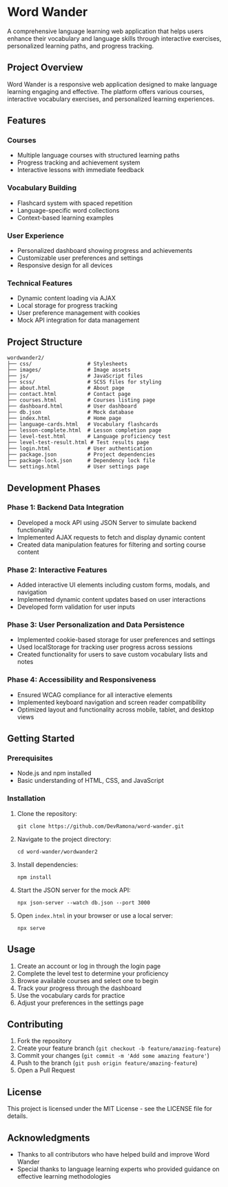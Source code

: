 # Word Wander

A comprehensive language learning web application that helps users enhance their vocabulary and language skills through interactive exercises, personalized learning paths, and progress tracking.

## Project Overview

Word Wander is a responsive web application designed to make language learning engaging and effective. The platform offers various courses, interactive vocabulary exercises, and personalized learning experiences.

## Features

### Courses
- Multiple language courses with structured learning paths
- Progress tracking and achievement system
- Interactive lessons with immediate feedback

### Vocabulary Building
- Flashcard system with spaced repetition
- Language-specific word collections
- Context-based learning examples

### User Experience
- Personalized dashboard showing progress and achievements
- Customizable user preferences and settings
- Responsive design for all devices

### Technical Features
- Dynamic content loading via AJAX
- Local storage for progress tracking
- User preference management with cookies
- Mock API integration for data management

## Project Structure

```
wordwander2/
├── css/                  # Stylesheets
├── images/               # Image assets
├── js/                   # JavaScript files
├── scss/                 # SCSS files for styling
├── about.html            # About page
├── contact.html          # Contact page
├── courses.html          # Courses listing page
├── dashboard.html        # User dashboard
├── db.json               # Mock database
├── index.html            # Home page
├── language-cards.html   # Vocabulary flashcards
├── lesson-complete.html  # Lesson completion page
├── level-test.html       # Language proficiency test
├── level-test-result.html # Test results page
├── login.html            # User authentication
├── package.json          # Project dependencies
├── package-lock.json     # Dependency lock file
└── settings.html         # User settings page
```

## Development Phases

### Phase 1: Backend Data Integration
- Developed a mock API using JSON Server to simulate backend functionality
- Implemented AJAX requests to fetch and display dynamic content
- Created data manipulation features for filtering and sorting course content

### Phase 2: Interactive Features
- Added interactive UI elements including custom forms, modals, and navigation
- Implemented dynamic content updates based on user interactions
- Developed form validation for user inputs

### Phase 3: User Personalization and Data Persistence
- Implemented cookie-based storage for user preferences and settings
- Used localStorage for tracking user progress across sessions
- Created functionality for users to save custom vocabulary lists and notes

### Phase 4: Accessibility and Responsiveness
- Ensured WCAG compliance for all interactive elements
- Implemented keyboard navigation and screen reader compatibility
- Optimized layout and functionality across mobile, tablet, and desktop views

## Getting Started

### Prerequisites
- Node.js and npm installed
- Basic understanding of HTML, CSS, and JavaScript

### Installation
1. Clone the repository:
   ```
   git clone https://github.com/DevRamona/word-wander.git
   ```

2. Navigate to the project directory:
   ```
   cd word-wander/wordwander2
   ```

3. Install dependencies:
   ```
   npm install
   ```

4. Start the JSON server for the mock API:
   ```
   npx json-server --watch db.json --port 3000
   ```

5. Open `index.html` in your browser or use a local server:
   ```
   npx serve
   ```

## Usage

1. Create an account or log in through the login page
2. Complete the level test to determine your proficiency
3. Browse available courses and select one to begin
4. Track your progress through the dashboard
5. Use the vocabulary cards for practice
6. Adjust your preferences in the settings page

## Contributing

1. Fork the repository
2. Create your feature branch (`git checkout -b feature/amazing-feature`)
3. Commit your changes (`git commit -m 'Add some amazing feature'`)
4. Push to the branch (`git push origin feature/amazing-feature`)
5. Open a Pull Request

## License

This project is licensed under the MIT License - see the LICENSE file for details.

## Acknowledgments

- Thanks to all contributors who have helped build and improve Word Wander
- Special thanks to language learning experts who provided guidance on effective learning methodologies
